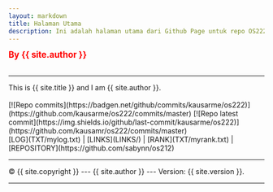 ```yaml
---
layout: markdown
title: Halaman Utama
description: Ini adalah halaman utama dari Github Page untuk repo OS222 Kausar Meutuwah.
---
```

<link rel="stylesheet" href="css/style.css">
<span style="color:red; font-weight:bold; font-size:larger;">By {{ site.author }}</span>
<br><br>
<hr>
This is {{ site.title }} and I am {{ site.author }}.
<br><br>
[![Repo commits](https://badgen.net/github/commits/kausarme/os222)](https://github.com/kausarme/os222/commits/master)
[![Repo latest commit](https://img.shields.io/github/last-commit/kausarme/os222)](https://github.com/kausamr/os222/commits/master)


<br>
[LOG](TXT/mylog.txt) | [LINKS](LINKS/) | [RANK](TXT/myrank.txt) | [REPOSITORY](https://github.com/sabynn/os212)

<br>
<hr>
&copy; {{ site.copyright }} --- {{ site.author }} --- Version: {{ site.version }}.
<hr>
<br>
